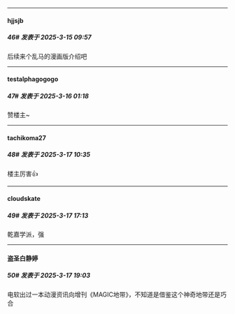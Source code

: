 ﻿
*****

####  hjjsjb  
##### 46#       发表于 2025-3-15 09:57

后续来个乱马的漫画版介绍吧


*****

####  testalphagogogo  
##### 47#       发表于 2025-3-16 01:18

赞楼主~             


*****

####  tachikoma27  
##### 48#       发表于 2025-3-17 10:35

楼主厉害👍


*****

####  cloudskate  
##### 49#       发表于 2025-3-17 17:13

乾嘉学派，强


*****

####  盗圣白静婷  
##### 50#       发表于 2025-3-17 19:03

电软出过一本动漫资讯向增刊《MAGIC地带》，不知道是借鉴这个神奇地带还是巧合

